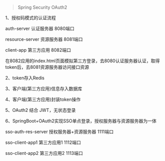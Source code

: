 > Spring Security OAuth2

1、授权码模式的认证流程

auth-server             认证服务器       8080端口

resource-server     资源服务器       8081端口

client-app                第三方应用       8082端口

在8082应用的index.html页面模拟第三方登录，去8080认证服务器认证，取得token后，去8081资源服务器访问接口资源

2、token存入Redis

3、客户端(第三方应用)信息存入数据库

4、客户端(第三方应用)封装token操作

5、OAuth2 结合 JWT，无状态登录

6、SpringBoot+OAuth2实现SSO单点登录，授权服务器与资源服务器为一体

sso-auth-res-server       授权服务器+资源服务器    1111端口

sso-client-app1              第三方应用1                        1112端口

sso-client-app2              第三方应用2                        1113端口
